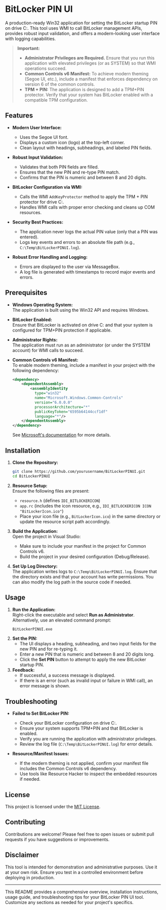 # BitLocker PIN UI

A production-ready Win32 application for setting the BitLocker startup PIN on drive C:. This tool uses WMI to call BitLocker management APIs, provides robust input validation, and offers a modern-looking user interface with logging capabilities.

> **Important:**  
> - **Administrator Privileges are Required.** Ensure that you run this application with elevated privileges (or as SYSTEM) so that WMI operations succeed.  
> - **Common Controls v6 Manifest:** To achieve modern theming (Segoe UI, etc.), include a manifest that enforces dependency on version 6 of the common controls.  
> - **TPM + PIN:** The application is designed to add a TPM+PIN protector. Verify that your system has BitLocker enabled with a compatible TPM configuration.

## Features

- **Modern User Interface:**  
  - Uses the Segoe UI font.
  - Displays a custom icon (logo) at the top-left corner.
  - Clean layout with headings, subheadings, and labeled PIN fields.

- **Robust Input Validation:**  
  - Validates that both PIN fields are filled.
  - Ensures that the new PIN and re-type PIN match.
  - Confirms that the PIN is numeric and between 8 and 20 digits.
  
- **BitLocker Configuration via WMI:**  
  - Calls the WMI `AddKeyProtector` method to apply the TPM + PIN protector for drive C:.
  - Handles WMI calls with proper error checking and cleans up COM resources.

- **Security Best Practices:**  
  - The application never logs the actual PIN value (only that a PIN was entered).
  - Logs key events and errors to an absolute file path (e.g., `C:\Temp\BitLockerPINUI.log`).

- **Robust Error Handling and Logging:**  
  - Errors are displayed to the user via MessageBox.
  - A log file is generated with timestamps to record major events and errors.

## Prerequisites

- **Windows Operating System:**  
  The application is built using the Win32 API and requires Windows.

- **BitLocker Enabled:**  
  Ensure that BitLocker is activated on drive C: and that your system is configured for TPM+PIN protection if applicable.

- **Administrator Rights:**  
  The application must run as an administrator (or under the SYSTEM account) for WMI calls to succeed.

- **Common Controls v6 Manifest:**  
  To enable modern theming, include a manifest in your project with the following dependency:
  ```xml
  <dependency>
      <dependentAssembly>
          <assemblyIdentity
            type="win32"
            name="Microsoft.Windows.Common-Controls"
            version="6.0.0.0"
            processorArchitecture="*"
            publicKeyToken="6595b64144ccf1df"
            language="*"/>
      </dependentAssembly>
  </dependency>
  ```
  See [Microsoft's documentation](https://learn.microsoft.com/en-us/windows/win32/controls/common-controls) for more details.

## Installation

1. **Clone the Repository:**

   ```bash
   git clone https://github.com/yourusername/BitLockerPINUI.git
   cd BitLockerPINUI
   ```

2. **Resource Setup:**  
   Ensure the following files are present:
   - `resource.h` (defines `IDI_BITLOCKERICON`)
   - `app.rc` (includes the icon resource, e.g., `IDI_BITLOCKERICON ICON "BitLockerIcon.ico"`)
   - Place your icon file (e.g., `BitLockerIcon.ico`) in the same directory or update the resource script path accordingly.

3. **Build the Application:**  
   Open the project in Visual Studio:
   - Make sure to include your manifest in the project for Common Controls v6.
   - Build the project in your desired configuration (Debug/Release).

4. **Set Up Log Directory:**  
   The application writes logs to `C:\Temp\BitLockerPINUI.log`. Ensure that the directory exists and that your account has write permissions. You can also modify the log path in the source code if needed.

## Usage

1. **Run the Application:**  
   Right-click the executable and select **Run as Administrator**.  
   Alternatively, use an elevated command prompt:
   ```bash
   BitLockerPINUI.exe
   ```
2. **Set the PIN:**  
   - The UI displays a heading, subheading, and two input fields for the new PIN and for re-typing it.
   - Enter a new PIN that is numeric and between 8 and 20 digits long.
   - Click the **Set PIN** button to attempt to apply the new BitLocker startup PIN.
3. **Feedback:**  
   - If successful, a success message is displayed.
   - If there is an error (such as invalid input or failure in WMI call), an error message is shown.

## Troubleshooting

- **Failed to Set BitLocker PIN:**  
  - Check your BitLocker configuration on drive C:.
  - Ensure your system supports TPM+PIN and that BitLocker is enabled.
  - Verify you are running the application with administrator privileges.
  - Review the log file (`C:\Temp\BitLockerPINUI.log`) for error details.

- **Resource/Manifest Issues:**  
  - If the modern theming is not applied, confirm your manifest file includes the Common Controls v6 dependency.
  - Use tools like Resource Hacker to inspect the embedded resources if needed.

## License

This project is licensed under the [MIT License](LICENSE).

## Contributing

Contributions are welcome! Please feel free to open issues or submit pull requests if you have suggestions or improvements.

## Disclaimer

This tool is intended for demonstration and administrative purposes. Use it at your own risk. Ensure you test in a controlled environment before deploying in production.

---

This README provides a comprehensive overview, installation instructions, usage guide, and troubleshooting tips for your BitLocker PIN UI tool. Customize any sections as needed for your project's specifics.
